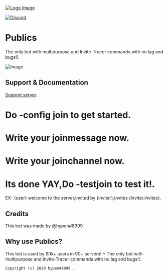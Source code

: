 [![Logo Image](https://www.kindpng.com/picc/m/361-3612541_bot-icon-hd-png-download.png)](https://discord.gg/EHwWE6Sfgq)


[![Discord](https://img.shields.io/discord/122900397965705216.svg?style=flat-square&label=Discord)](https://discord.gg/EHwWE6Sfgq)

# Publics
The only bot with multipurpose and Invite-Tracer commands.with no lag and bugs!!.

![Image](https://cdn.pterodactyl.io/site-assets/mockup-macbook-grey.png)

## Support & Documentation
 [Support server](https://discord.gg/EHwWE6Sfgq).
 
 # Do -config join to get started.
 # Write your joinmessage now.
 # Write your joinchannel now. 
 # Its done YAY,Do -testjoin to test it!. 
 EX- {user} welcome to the server,invited by {inviter},invites {inviter.invites}.
 

## Credits
This bot was made by @hypen#8999

## Why use Publics? 
This bot is used by 90k+ users in 90+ servers! + The only bot with multipurpose and Invite-Tracer commands.with no lag and bugs!!.

```
Copyright (c) 2020 hypen#8999 .
```

